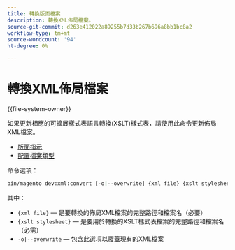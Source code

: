 ```yaml
---
title: 轉換版面檔案
description: 轉換XML佈局檔案。
source-git-commit: d263e412022a89255b7d33b267b696a8bb1bc8a2
workflow-type: tm+mt
source-wordcount: '94'
ht-degree: 0%

---
```



# 轉換XML佈局檔案

{{file-system-owner}}

如果更新相應的可擴展樣式表語言轉換(XSLT)樣式表，請使用此命令更新佈局XML檔案。

- [版面指示](https://developer.adobe.com/commerce/frontend-core/guide/layouts/xml-instructions/)
- [配置檔案類型](https://developer.adobe.com/commerce/frontend-core/guide/layouts/types/)

命令選項：

```bash
bin/magento dev:xml:convert [-o|--overwrite] {xml file} {xslt stylesheet}
```

其中：

- `{xml file}` — 是要轉換的佈局XML檔案的完整路徑和檔案名（必要）
- `{xslt stylesheet}` — 是要用於轉換的XSLT樣式表檔案的完整路徑和檔案名（必需）
- `-o|--overwrite` — 包含此選項以覆蓋現有的XML檔案
